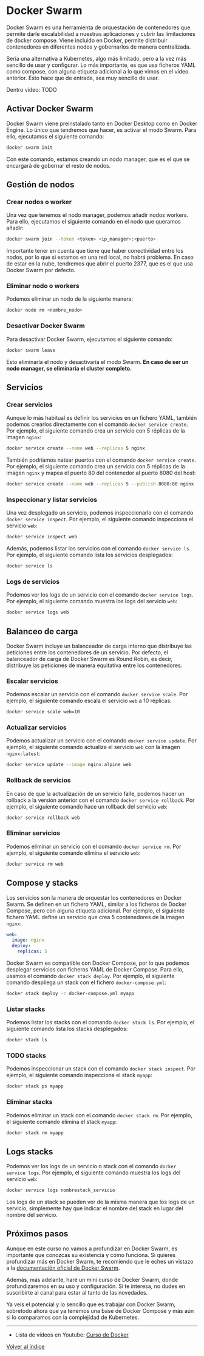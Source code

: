 # Docker Swarm 
Docker Swarm es una herramienta de orquestación de contenedores que permite darle escalabilidad a nuestras aplicaciones y cubrir las limitaciones de docker compose. Viene incluido en Docker, permite distribuir contenedores en diferentes nodos y gobernarlos de manera centralizada. 

Sería una alternativa a Kubernetes, algo más limitado, pero a la vez más sencillo de usar y configurar. Lo más importante, es que usa ficheros YAML como compose, con alguna etiqueta adicional a lo que vimos en el vídeo anterior. Esto hace que de entrada, sea muy sencillo de usar. 

Dentro vídeo: TODO


## Activar Docker Swarm
Docker Swarm viene preinstalado tanto en Docker Desktop como en Docker Engine. Lo único que tendremos que hacer, es activar el modo Swarm. Para ello, ejecutamos el siguiente comando:
```bash
docker swarm init
```
Con este comando, estamos creando un nodo manager, que es el que se encargará de gobernar el resto de nodos.

## Gestión de nodos

### Crear nodos o worker
Una vez que tenemos el nodo manager, podemos añadir nodos workers. Para ello, ejecutamos el siguiente comando en el nodo que queramos añadir:
```bash
docker swarm join --token <token> <ip_manager>:<puerto>
```

Importante tener en cuenta que tiene que haber conectividad entre los nodos, por lo que si estamos en una red local, no habrá problema. En caso de estar en la nube, tendremos que abrir el puerto 2377, que es el que usa Docker Swarm por defecto.

### Eliminar nodo o workers
Podemos eliminar un nodo de la siguiente manera:
```bash
docker node rm <nombre_nodo>
```

### Desactivar Docker Swarm
Para desactivar Docker Swarm, ejecutamos el siguiente comando:
```bash
docker swarm leave
```
Esto eliminaría el nodo y desactivaría el modo Swarm. **En caso de ser un nodo manager, se eliminaría el cluster completo.**


## Servicios

### Crear servicios
Aunque lo más habitual es definir los servicios en un fichero YAML, también podemos crearlos directamente con el comando `docker service create`. Por ejemplo, el siguiente comando crea un servicio con 5 réplicas de la imagen `nginx`:
```bash
docker service create --name web --replicas 5 nginx
```

También podríamos natear puertos con el comando `docker service create`. Por ejemplo, el siguiente comando crea un servicio con 5 réplicas de la imagen `nginx` y mapea el puerto 80 del contenedor al puerto 8080 del host:
```bash
docker service create --name web --replicas 5 --publish 8080:80 nginx
```


### Inspeccionar y listar servicios
Una vez desplegado un servicio, podemos inspeccionarlo con el comando `docker service inspect`. Por ejemplo, el siguiente comando inspecciona el servicio `web`:
```bash
docker service inspect web
```

Además, podemos listar los servicios con el comando `docker service ls`. Por ejemplo, el siguiente comando lista los servicios desplegados:
```bash
docker service ls
```

### Logs de servicios
Podemos ver los logs de un servicio con el comando `docker service logs`. Por ejemplo, el siguiente comando muestra los logs del servicio `web`:
```bash
docker service logs web
```



## Balanceo de carga
Docker Swarm incluye un balanceador de carga interno que distribuye las peticiones entre los contenedores de un servicio. Por defecto, el balanceador de carga de Docker Swarm es Round Robin, es decir, distribuye las peticiones de manera equitativa entre los contenedores.




### Escalar servicios
Podemos escalar un servicio con el comando `docker service scale`. Por ejemplo, el siguiente comando escala el servicio `web` a 10 réplicas:
```bash
docker service scale web=10
```


### Actualizar servicios
Podemos actualizar un servicio con el comando `docker service update`. Por ejemplo, el siguiente comando actualiza el servicio `web` con la imagen `nginx:latest`:
```bash
docker service update --image nginx:alpine web
```

### Rollback de servicios
En caso de que la actualización de un servicio falle, podemos hacer un rollback a la versión anterior con el comando `docker service rollback`. Por ejemplo, el siguiente comando hace un rollback del servicio `web`:
```bash
docker service rollback web
```

### Eliminar servicios
Podemos eliminar un servicio con el comando `docker service rm`. Por ejemplo, el siguiente comando elimina el servicio `web`:
```bash
docker service rm web
```


## Compose y stacks
Los servicios son la manera de orquestar los contenedores en Docker Swarm. Se definen en un fichero YAML, similar a los ficheros de Docker Compose, pero con alguna etiqueta adicional. Por ejemplo, el siguiente fichero YAML define un servicio que crea 5 contenedores de la imagen `nginx`:

```yaml
web:
  image: nginx
  deploy:
    replicas: 5
```


Docker Swarm es compatible con Docker Compose, por lo que podemos desplegar servicios con ficheros YAML de Docker Compose. Para ello, usamos el comando `docker stack deploy`. Por ejemplo, el siguiente comando despliega un stack con el fichero `docker-compose.yml`:
```bash
docker stack deploy -c docker-compose.yml myapp
```

### Listar stacks
Podemos listar los stacks con el comando `docker stack ls`. Por ejemplo, el siguiente comando lista los stacks desplegados:
```bash
docker stack ls
```

### TODO stacks
Podemos inspeccionar un stack con el comando `docker stack inspect`. Por ejemplo, el siguiente comando inspecciona el stack `myapp`:
```bash
docker stack ps myapp
```

### Eliminar stacks
Podemos eliminar un stack con el comando `docker stack rm`. Por ejemplo, el siguiente comando elimina el stack `myapp`:
```bash
docker stack rm myapp
```

## Logs  stacks
Podemos ver los logs de un servicio o stack con el comando `docker service logs`. Por ejemplo, el siguiente comando muestra los logs del servicio `web`:
```bash
docker service logs nombrestack_servicio
```

Los logs de un stack se pueden ver de la misma manera que los logs de un servicio, simplemente hay que indicar el nombre del stack en lugar del nombre del servicio.


## Próximos pasos
Aunque en este curso no vamos a profundizar en Docker Swarm, es importante que conozcas su existencia y cómo funciona. Si quieres profundizar más en Docker Swarm, te recomiendo que le eches un vistazo a la [documentación oficial de Docker Swarm](https://docs.docker.com/engine/swarm/).

Además, más adelante, haré un mini curso de Docker Swarm, donde profundizaremos en su uso y configuración. Si te interesa, no dudes en suscribirte al canal para estar al tanto de las novedades.

Ya veis el potencial y lo sencillo que es trabajar con Docker Swarm, sobretodo ahora que ya tenemos una base de Docker Compose y más aún si lo comparamos con la complejidad de Kubernetes.



---
* Lista de vídeos en Youtube: [Curso de Docker](https://www.youtube.com/playlist?list=PLQhxXeq1oc2n7YnjRhq7qVMzZWtDY7Zz0)

[Volver al índice](README.md#índice)



